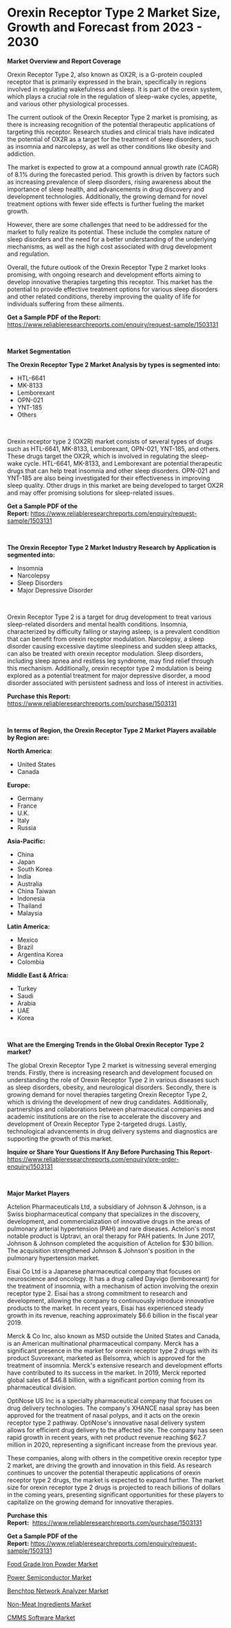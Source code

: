<p><h1>Orexin Receptor Type 2 Market Size, Growth and Forecast from 2023 - 2030</h1></p><p><strong>Market Overview and Report Coverage</strong></p>
<p><p>Orexin Receptor Type 2, also known as OX2R, is a G-protein coupled receptor that is primarily expressed in the brain, specifically in regions involved in regulating wakefulness and sleep. It is part of the orexin system, which plays a crucial role in the regulation of sleep-wake cycles, appetite, and various other physiological processes.</p><p>The current outlook of the Orexin Receptor Type 2 market is promising, as there is increasing recognition of the potential therapeutic applications of targeting this receptor. Research studies and clinical trials have indicated the potential of OX2R as a target for the treatment of sleep disorders, such as insomnia and narcolepsy, as well as other conditions like obesity and addiction.</p><p>The market is expected to grow at a compound annual growth rate (CAGR) of 8.1% during the forecasted period. This growth is driven by factors such as increasing prevalence of sleep disorders, rising awareness about the importance of sleep health, and advancements in drug discovery and development technologies. Additionally, the growing demand for novel treatment options with fewer side effects is further fueling the market growth.</p><p>However, there are some challenges that need to be addressed for the market to fully realize its potential. These include the complex nature of sleep disorders and the need for a better understanding of the underlying mechanisms, as well as the high cost associated with drug development and regulation.</p><p>Overall, the future outlook of the Orexin Receptor Type 2 market looks promising, with ongoing research and development efforts aiming to develop innovative therapies targeting this receptor. This market has the potential to provide effective treatment options for various sleep disorders and other related conditions, thereby improving the quality of life for individuals suffering from these ailments.</p></p>
<p><strong>Get a Sample PDF of the Report:</strong> <a href="https://www.reliableresearchreports.com/enquiry/request-sample/1503131">https://www.reliableresearchreports.com/enquiry/request-sample/1503131</a></p>
<p>&nbsp;</p>
<p><strong>Market Segmentation</strong></p>
<p><strong>The Orexin Receptor Type 2 Market Analysis by types is segmented into:</strong></p>
<p><ul><li>HTL-6641</li><li>MK-8133</li><li>Lemborexant</li><li>OPN-021</li><li>YNT-185</li><li>Others</li></ul></p>
<p>&nbsp;</p>
<p><p>Orexin receptor type 2 (OX2R) market consists of several types of drugs such as HTL-6641, MK-8133, Lemborexant, OPN-021, YNT-185, and others. These drugs target the OX2R, which is involved in regulating the sleep-wake cycle. HTL-6641, MK-8133, and Lemborexant are potential therapeutic drugs that can help treat insomnia and other sleep disorders. OPN-021 and YNT-185 are also being investigated for their effectiveness in improving sleep quality. Other drugs in this market are being developed to target OX2R and may offer promising solutions for sleep-related issues.</p></p>
<p><strong>Get a Sample PDF of the Report:</strong>&nbsp;<a href="https://www.reliableresearchreports.com/enquiry/request-sample/1503131">https://www.reliableresearchreports.com/enquiry/request-sample/1503131</a></p>
<p>&nbsp;</p>
<p><strong>The Orexin Receptor Type 2 Market Industry Research by Application is segmented into:</strong></p>
<p><ul><li>Insomnia</li><li>Narcolepsy</li><li>Sleep Disorders</li><li>Major Depressive Disorder</li></ul></p>
<p>&nbsp;</p>
<p><p>Orexin Receptor Type 2 is a target for drug development to treat various sleep-related disorders and mental health conditions. Insomnia, characterized by difficulty falling or staying asleep, is a prevalent condition that can benefit from orexin receptor modulation. Narcolepsy, a sleep disorder causing excessive daytime sleepiness and sudden sleep attacks, can also be treated with orexin receptor modulation. Sleep disorders, including sleep apnea and restless leg syndrome, may find relief through this mechanism. Additionally, orexin receptor type 2 modulation is being explored as a potential treatment for major depressive disorder, a mood disorder associated with persistent sadness and loss of interest in activities.</p></p>
<p><strong>Purchase this Report:</strong>&nbsp; <a href="https://www.reliableresearchreports.com/purchase/1503131">https://www.reliableresearchreports.com/purchase/1503131</a></p>
<p>&nbsp;</p>
<p><strong>In terms of Region, the Orexin Receptor Type 2 Market Players available by Region are:</strong></p>
<p>
    <p> <strong> North America: </strong>
        <ul>
            <li>United States</li>
            <li>Canada</li>
        </ul>
        </p> 
    <p> <strong> Europe: </strong>
        <ul>
            <li>Germany</li>
            <li>France</li>
            <li>U.K.</li>
            <li>Italy</li>
            <li>Russia</li>
        </ul>
        </p> 
    <p> <strong> Asia-Pacific: </strong>
        <ul>
            <li>China</li>
            <li>Japan</li>
            <li>South Korea</li>
            <li>India</li>
            <li>Australia</li>
            <li>China Taiwan</li>
            <li>Indonesia</li>
            <li>Thailand</li>
            <li>Malaysia</li>
        </ul>
        </p> 
    <p> <strong> Latin America: </strong>
        <ul>
            <li>Mexico</li>
            <li>Brazil</li>
            <li>Argentina Korea</li>
            <li>Colombia</li>
        </ul>
        </p> 
    <p> <strong> Middle East & Africa: </strong>
        <ul>
            <li>Turkey</li>
            <li>Saudi</li>
            <li>Arabia</li>
            <li>UAE</li>
            <li>Korea</li>
        </ul>
    </p>
    </p>
<p>&nbsp;</p>
<p><strong>What are the Emerging Trends in the Global Orexin Receptor Type 2 market?</strong></p>
<p><p>The global Orexin Receptor Type 2 market is witnessing several emerging trends. Firstly, there is increasing research and development focused on understanding the role of Orexin Receptor Type 2 in various diseases such as sleep disorders, obesity, and neurological disorders. Secondly, there is growing demand for novel therapies targeting Orexin Receptor Type 2, which is driving the development of new drug candidates. Additionally, partnerships and collaborations between pharmaceutical companies and academic institutions are on the rise to accelerate the discovery and development of Orexin Receptor Type 2-targeted drugs. Lastly, technological advancements in drug delivery systems and diagnostics are supporting the growth of this market.</p></p>
<p><strong>Inquire or Share Your Questions If Any Before Purchasing This Report</strong>- <a href="https://www.reliableresearchreports.com/enquiry/pre-order-enquiry/1503131">https://www.reliableresearchreports.com/enquiry/pre-order-enquiry/1503131</a></p>
<p>&nbsp;</p>
<p><strong>Major Market Players</strong></p>
<p><p>Actelion Pharmaceuticals Ltd, a subsidiary of Johnson & Johnson, is a Swiss biopharmaceutical company that specializes in the discovery, development, and commercialization of innovative drugs in the areas of pulmonary arterial hypertension (PAH) and rare diseases. Actelion's most notable product is Uptravi, an oral therapy for PAH patients. In June 2017, Johnson & Johnson completed the acquisition of Actelion for $30 billion. The acquisition strengthened Johnson & Johnson's position in the pulmonary hypertension market.</p><p>Eisai Co Ltd is a Japanese pharmaceutical company that focuses on neuroscience and oncology. It has a drug called Dayvigo (lemborexant) for the treatment of insomnia, with a mechanism of action involving the orexin receptor type 2. Eisai has a strong commitment to research and development, allowing the company to continuously introduce innovative products to the market. In recent years, Eisai has experienced steady growth in its revenue, reaching approximately $6.6 billion in the fiscal year 2019.</p><p>Merck & Co Inc, also known as MSD outside the United States and Canada, is an American multinational pharmaceutical company. Merck has a significant presence in the market for orexin receptor type 2 drugs with its product Suvorexant, marketed as Belsomra, which is approved for the treatment of insomnia. Merck's extensive research and development efforts have contributed to its success in the market. In 2019, Merck reported global sales of $46.8 billion, with a significant portion coming from its pharmaceutical division.</p><p>OptiNose US Inc is a specialty pharmaceutical company that focuses on drug delivery technologies. The company's XHANCE nasal spray has been approved for the treatment of nasal polyps, and it acts on the orexin receptor type 2 pathway. OptiNose's innovative nasal delivery system allows for efficient drug delivery to the affected site. The company has seen rapid growth in recent years, with net product revenue reaching $62.7 million in 2020, representing a significant increase from the previous year.</p><p>These companies, along with others in the competitive orexin receptor type 2 market, are driving the growth and innovation in this field. As research continues to uncover the potential therapeutic applications of orexin receptor type 2 drugs, the market is expected to expand further. The market size for orexin receptor type 2 drugs is projected to reach billions of dollars in the coming years, presenting significant opportunities for these players to capitalize on the growing demand for innovative therapies.</p></p>
<p><strong>Purchase this Report:</strong>&nbsp;&nbsp;<a href="https://www.reliableresearchreports.com/purchase/1503131">https://www.reliableresearchreports.com/purchase/1503131</a></p>
<p></p>
<p><strong>Get a Sample PDF of the Report:</strong>&nbsp;<a href="https://www.reliableresearchreports.com/enquiry/request-sample/1503131">https://www.reliableresearchreports.com/enquiry/request-sample/1503131</a></p>
<p><p><a href="https://www.linkedin.com/pulse/food-grade-iron-powder-market-size-growth/">Food Grade Iron Powder Market</a></p><p><a href="https://medium.com/@ikeschumm/power-semiconductor-market-size-growth-forecast-2023-2030-0cad1d1e9f1b">Power Semiconductor Market</a></p><p><a href="https://github.com/JameTravis/Market-Research-Report-List-1/blob/main/benchtop-network-analyzer-market.md">Benchtop ​Network Analyzer Market</a></p><p><a href="https://www.linkedin.com/pulse/non-meat-ingredients-market-challenges-opportunities/">Non-Meat Ingredients Market</a></p><p><a href="https://medium.com/@sk99912151/decoding-cmms-software-market-metrics-market-share-trends-and-growth-patterns-cd510a4c5b4f">CMMS Software Market</a></p></p>